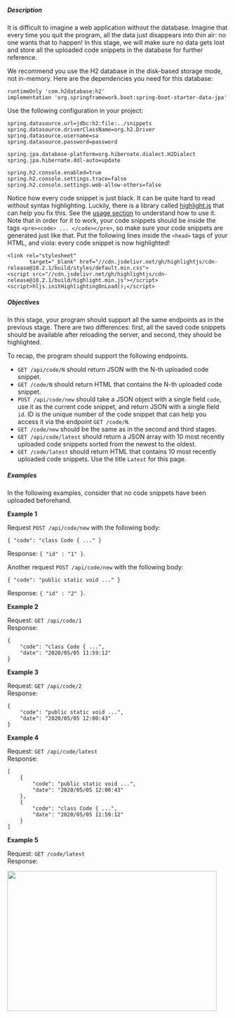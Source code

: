 <h5>Description</h5>

<p>It is difficult to imagine a web application without the database. Imagine that every time you quit the program, all the data just disappears into thin air: no one wants that to happen! In this stage, we will make sure no data gets lost and store all the uploaded code snippets in the database for further reference.</p>

<p>We recommend you use the H2 database in the disk-based storage mode, not in-memory. Here are the dependencies you need for this database:</p>

<pre><code class="language-no-highlight">runtimeOnly 'com.h2database:h2'
implementation 'org.springframework.boot:spring-boot-starter-data-jpa'</code></pre>

<p>Use the following configuration in your project:</p>

<pre><code class="language-no-highlight">spring.datasource.url=jdbc:h2:file:../snippets
spring.datasource.driverClassName=org.h2.Driver
spring.datasource.username=sa
spring.datasource.password=password

spring.jpa.database-platform=org.hibernate.dialect.H2Dialect
spring.jpa.hibernate.ddl-auto=update

spring.h2.console.enabled=true
spring.h2.console.settings.trace=false
spring.h2.console.settings.web-allow-others=false</code></pre>

<p>Notice how every code snippet is just black. It can be quite hard to read without syntax highlighting. Luckily, there is a library called <a target="_blank" href="https://highlightjs.org/" rel="noopener noreferrer nofollow">highlight.js</a> that can help you fix this. See the <a target="_blank" href="https://highlightjs.org/usage/" rel="noopener noreferrer nofollow">usage section</a> to understand how to use it. Note that in order for it to work, your code snippets should be inside the tags <code class="language-json">&lt;pre&gt;&lt;code&gt; ... &lt;/code&gt;&lt;/pre&gt;</code>, so make sure your code snippets are generated just like that. Put the following lines inside the <code class="language-json">&lt;head&gt;</code> tags of your HTML, and viola: every code snippet is now highlighted!</p>

<pre><code class="language-json">&lt;link rel="stylesheet"
       target="_blank" href="//cdn.jsdelivr.net/gh/highlightjs/cdn-release@10.2.1/build/styles/default.min.css"&gt;
&lt;script src="//cdn.jsdelivr.net/gh/highlightjs/cdn-release@10.2.1/build/highlight.min.js"&gt;&lt;/script&gt;
&lt;script&gt;hljs.initHighlightingOnLoad();&lt;/script&gt;</code></pre>

<h5>Objectives</h5>

<p>In this stage, your program should support all the same endpoints as in the previous stage. There are two differences: first, all the saved code snippets should be available after reloading the server, and second, they should be highlighted.</p>

<p>To recap, the program should support the following endpoints.</p>

<ul>
	<li><code class="language-json">GET /api/code/N</code> should return JSON with the N-th uploaded code snippet.<br>
	 </li>
	<li><code class="language-json">GET /code/N</code> should return HTML that contains the N-th uploaded code snippet.<br>
	 </li>
	<li><code class="language-json">POST /api/code/new</code> should take a JSON object with a single field <code class="language-json">code</code>, use it as the current code snippet, and return JSON with a single field <code class="language-json">id</code>. ID is the unique number of the code snippet that can help you access it via the endpoint <code class="language-json">GET /code/N</code>.<br>
	 </li>
	<li><code class="language-json">GET /code/new</code> should be the same as in the second and third stages.<br>
	 </li>
	<li><code class="language-json">GET /api/code/latest</code> should return a JSON array with 10 most recently uploaded code snippets sorted from the newest to the oldest.<br>
	 </li>
	<li><code class="language-json">GET /code/latest</code> should return HTML that contains 10 most recently uploaded code snippets. Use the title <code class="language-json">Latest</code> for this page.</li>
</ul>

<h5>Examples</h5>

<p>In the following examples, consider that no code snippets have been uploaded beforehand.</p>

<p><strong>Example 1</strong></p>

<p>Request <code class="language-json">POST /api/code/new</code> with the following body:</p>

<pre><code class="language-json">{ "code": "class Code { ..." }</code></pre>

<p>Response: <code class="language-json">{ "id" : "1" }</code>.</p>

<p>Another request <code class="language-json">POST /api/code/new</code> with the following body:</p>

<pre><code class="language-json">{ "code": "public static void ..." }</code></pre>

<p>Response: <code class="language-json">{ "id" : "2" }</code>.</p>

<p><strong>Example 2</strong></p>

<p>Request: <code class="language-json">GET /api/code/1</code> <br>
Response:</p>

<pre><code class="language-json">{
    "code": "class Code { ...",
    "date": "2020/05/05 11:59:12"
}</code></pre>

<p><strong>Example 3</strong></p>

<p>Request: <code class="language-json">GET /api/code/2</code> <br>
Response:</p>

<pre><code class="language-json">{
    "code": "public static void ...",
    "date": "2020/05/05 12:00:43"
}</code></pre>

<p><strong>Example 4</strong></p>

<p>Request: <code class="language-json">GET /api/code/latest</code><br>
Response:</p>

<pre><code class="language-json">[
    {
        "code": "public static void ...",
        "date": "2020/05/05 12:00:43"
    },
    {
        "code": "class Code { ...",
        "date": "2020/05/05 11:59:12"
    }
]</code></pre>

<p><strong>Example 5</strong></p>

<p>Request: <code class="language-json">GET /code/latest</code><br>
Response:</p>

<p><img alt="" height="319" src="https://ucarecdn.com/8b62a89d-3cb8-4093-a7e8-8e63cadbf1fd/" width="477"></p>

